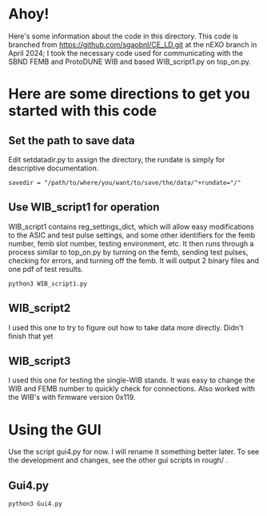 # Ahoy!
Here's some information about the code in this directory. This code is branched from https://github.com/sgaobnl/CE_LD.git at the nEXO branch in April 2024; I took the necessary code used for communicating with the SBND FEMB and ProtoDUNE WIB and based WIB_script1.py on top_on.py.


# Here are some directions to get you started with this code
## Set the path to save data
Edit setdatadir.py to assign the directory, the rundate is simply for descriptive documentation.
```
savedir = "/path/to/where/you/want/to/save/the/data/"+rundate="/"
```
## Use WIB_script1 for operation
WIB_script1 contains reg_settings_dict, which will allow easy modifications to the ASIC and test pulse settings, and some other identifiers for the femb number, femb slot number, testing environment, etc. It then runs through a process similar to top_on.py by turning on the femb, sending test pulses, checking for errors, and turning off the femb. It will output 2 binary files and one pdf of test results.
```
python3 WIB_script1.py
```

## WIB_script2
I used this one to try to figure out how to take data more directly. Didn't finish that yet

## WIB_script3 
I used this one for testing the single-WIB stands. It was easy to change the WIB and FEMB number to quickly check for connections. Also worked with the WIB's with firmware version 0x119. 

# Using the GUI
Use the script gui4.py for now. I will rename it something better later. To see the development and changes, see the other gui scripts in rough/ . 
## Gui4.py
```
python3 Gui4.py
```
